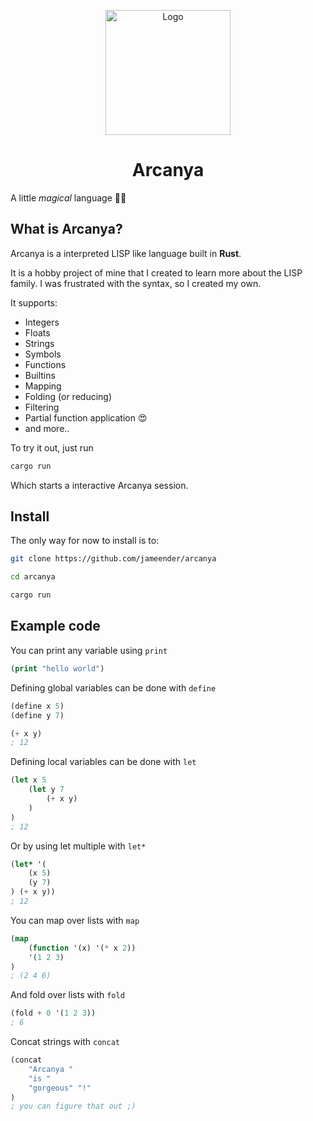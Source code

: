 <p align="center">
	<a href="https://github.com/jameender/arcanya"><img src="https://repository-images.githubusercontent.com/704522788/52df08e7-e797-424b-aa69-336f9499bb68" alt="Logo" height=200></a>
</p>

<h1 align="center">Arcanya</h1>

A little _magical_ language 🧙‍♂️

## What is Arcanya?

Arcanya is a interpreted LISP like language built in **Rust**.

It is a hobby project of mine that I created to learn more about the LISP family. I was frustrated with the syntax, so I created my own.

It supports:

-   Integers
-   Floats
-   Strings
-   Symbols
-   Functions
-   Builtins
-   Mapping
-   Folding (or reducing)
-   Filtering
-   Partial function application 😍
-   and more..

To try it out, just run

```bash
cargo run
```

Which starts a interactive Arcanya session.

## Install

The only way for now to install is to:

```bash
git clone https://github.com/jameender/arcanya

cd arcanya

cargo run
```

## Example code

You can print any variable using `print`

```lisp
(print "hello world")
```

Defining global variables can be done with `define`

```lisp
(define x 5)
(define y 7)

(+ x y)
; 12
```

Defining local variables can be done with `let`

```lisp
(let x 5
	(let y 7
		(+ x y)
	)
)
; 12
```

Or by using let multiple with `let*`

```lisp
(let* '(
	(x 5)
	(y 7)
) (+ x y))
; 12
```

You can map over lists with `map`

```lisp
(map
	(function '(x) '(* x 2))
	'(1 2 3)
)
; (2 4 6)
```

And fold over lists with `fold`

```lisp
(fold + 0 '(1 2 3))
; 6
```

Concat strings with `concat`

```lisp
(concat
	"Arcanya "
	"is "
	"gorgeous" "!"
)
; you can figure that out ;)
```
